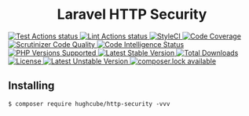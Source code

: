 <h1 align="center">Laravel HTTP Security</h1>


<p>
    <a href="https://github.com/hughcube/http-security/actions?query=workflow%3ATest">
        <img src="https://github.com/hughcube/http-security/workflows/Test/badge.svg" alt="Test Actions status">
    </a>
    <a href="https://github.com/hughcube/http-security/actions?query=workflow%3ALint">
        <img src="https://github.com/hughcube/http-security/workflows/Lint/badge.svg" alt="Lint Actions status">
    </a>
    <a href="https://styleci.io/repos/217659566">
        <img src="https://github.styleci.io/repos/217659566/shield?branch=master" alt="StyleCI">
    </a>
    <a href="https://scrutinizer-ci.com/g/hughcube/http-security/?branch=master">
        <img src="https://scrutinizer-ci.com/g/hughcube/http-security/badges/coverage.png?b=master" alt="Code Coverage">
    </a>
    <a href="https://scrutinizer-ci.com/g/hughcube/http-security/?branch=master">
        <img src="https://scrutinizer-ci.com/g/hughcube/http-security/badges/quality-score.png?b=master" alt="Scrutinizer Code Quality">
    </a> 
    <a href="https://scrutinizer-ci.com/g/hughcube/http-security/?branch=master">
        <img src="https://scrutinizer-ci.com/g/hughcube/http-security/badges/code-intelligence.svg?b=master" alt="Code Intelligence Status">
    </a>        
    <a href="https://github.com/hughcube/http-security">
        <img src="https://img.shields.io/badge/php-%3E%3D%207.0-8892BF.svg" alt="PHP Versions Supported">
    </a>
    <a href="https://packagist.org/packages/hughcube/http-security">
        <img src="https://poser.pugx.org/hughcube/http-security/version" alt="Latest Stable Version">
    </a>
    <a href="https://packagist.org/packages/hughcube/http-security">
        <img src="https://poser.pugx.org/hughcube/http-security/downloads" alt="Total Downloads">
    </a>
    <a href="https://github.com/hughcube/http-security/blob/master/LICENSE">
        <img src="https://img.shields.io/badge/license-MIT-428f7e.svg" alt="License">
    </a>
    <a href="https://packagist.org/packages/hughcube/http-security">
        <img src="https://poser.pugx.org/hughcube/http-security/v/unstable" alt="Latest Unstable Version">
    </a>
    <a href="https://packagist.org/packages/hughcube/http-security">
        <img src="https://poser.pugx.org/hughcube/http-security/composerlock" alt="composer.lock available">
    </a>
</p>

## Installing

```shell
$ composer require hughcube/http-security -vvv
```
